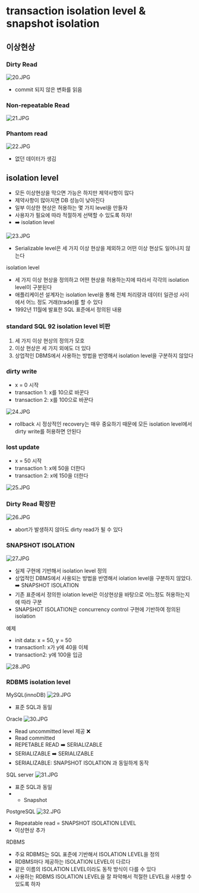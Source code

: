 # transaction isolation level & snapshot isolation

## 이상현상 

### Dirty Read

![20.JPG](Image%2F20.JPG)
- commit 되지 않은 변화를 읽음 

### Non-repeatable Read

![21.JPG](Image%2F21.JPG)

### Phantom read

![22.JPG](Image%2F22.JPG)
- 없던 데이터가 생김

## isolation level

- 모든 이상현상을 막으면 가능은 하지만 제약사항이 많다
- 제약사항이 많아지면 DB 성능이 낮아진다
- 일부 이상한 현상은 허용하는 몇 가지 level을 만들자
- 사용자가 필요에 따라 적절하게 선택할 수 있도록 하자!
- ➡️ isolation level

![23.JPG](Image%2F23.JPG)
- Serializable level은 세 가지 이상 현상을 제외하고 어떤 이상 현상도 일어나지 않는다

isolation level 
- 세 가지 이상 현상을 정의하고 어떤 현상을 허용하는지에 따라서 각각의 isolation level이 구분된다
- 애플리케이션 설계자는 isolation level을 통해 전체 처리량과 데이터 일관성 사이에서 어느 정도 거래(trade)를
  할 수 있다
- 1992년 11월에 발표한 SQL 표준에서 정의된 내용 

### standard SQL 92 isolation level 비판 

1. 세 가지 이상 현상의 정의가 모호 
2. 이상 현상은 세 가지 외에도 더 있다
3. 상업적인 DBMS에서 사용하는 방법을 반영해서 isolation level을 구분하지 않았다 

### dirty write

- x = 0 시작 
- transaction 1: x를 10으로 바꾼다 
- transaction 2: x를 100으로 바꾼다 

![24.JPG](Image%2F24.JPG)
- rollback 시 정상적인 recovery는 매우 중요하기 때문에 모든 isolation level에서
  dirty write를 허용하면 안된다 

### lost update 

- x = 50 시작 
- transaction 1: x에 50을 더한다 
- transaction 2: x에 150을 더한다 

![25.JPG](Image%2F25.JPG)

### Dirty Read 확장판

![26.JPG](Image%2F26.JPG)
- abort가 발생하지 않아도 dirty read가 될 수 있다

### SNAPSHOT ISOLATION

![27.JPG](Image%2F27.JPG)
- 실제 구현에 기반해서 isolation level 정의
- 상업적인 DBMS에서 사용되는 방법을 반영해서 iolation level을 구분하지 않았다. ➡️ SNAPSHOT ISOLATION
- 기존 표준에서 정의한 iolation level은 이상현상을 바탕으로 어느정도 허용하는지에 따라 구분 
- SNAPSHOT ISOLATION은 concurrency control 구현에 기반하여 정의된 isolation  

예제
- init data: x = 50, y = 50 
- transaction1: x가 y에 40을 이체 
- transaction2: y에 100을 입금 

![28.JPG](Image%2F28.JPG)

### RDBMS isolation level 

MySQL(innoDB)
![29.JPG](Image%2F29.JPG)
- 표준 SQL과 동일 

Oracle
![30.JPG](Image%2F30.JPG)
- Read uncommitted level 제공 ❌
- Read committed
- REPETABLE READ ➡️ SERIALIZABLE
- SERIALIZABLE ➡️ SERIALIZABLE 
- SERIALIZABLE: SNAPSHOT ISOLATION 과 동일하게 동작

SQL server
![31.JPG](Image%2F31.JPG)
- 표준 SQL과 동일 
- + Snapshot

PostgreSQL
![32.JPG](Image%2F32.JPG)
- Repeatable read = SNAPSHOT ISOLATION LEVEL 
- 이상현상 추가

RDBMS 
- 주요 RDBMS는 SQL 표준에 기반해서 ISOLATION LEVEL을 정의 
- RDBMS마다 제공하는 ISOLATION LEVEL이 다르다
- 같은 이름의 ISOLATION LEVEL이라도 동작 방식이 다를 수 있다 
- 사용하는 RDBMS ISOLATION LEVEL을 잘 파악해서 적절한 LEVEL을 사용할 수 있도록 하자 


